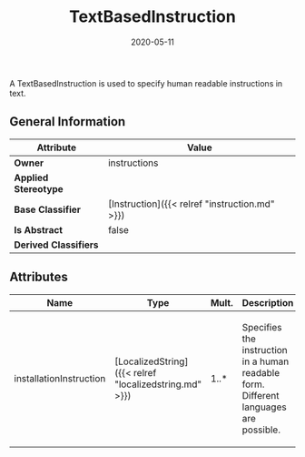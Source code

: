 ﻿---
title: TextBasedInstruction
toc: false
type: specs
date: "2020-05-11"
draft: false
specification: VEC
version: 1.2.0
documentType: "Recommendation"
elementType: Class
classes:
  - TextBasedInstruction
menu_name: vec-1.2.0
---
<p>A TextBasedInstruction is used to specify human readable instructions in text.  </p>

## General Information

| Attribute               | Value |
|-------------------------|-------|
| **Owner**               | instructions |
| **Applied Stereotype**  |   |
| **Base Classifier**     | [Instruction]({{< relref "instruction.md" >}})<br/>  |
| **Is Abstract**         | false |
| **Derived Classifiers** |   |

## Attributes
|  Name  |  Type  |  Mult.  |  Description  |  Owning Classifier  |
|--------|--------|---------|---------------|--------------|
|installationInstruction | [LocalizedString]({{< relref "localizedstring.md" >}}) | 1..* | <p>Specifies the instruction in a human readable form. Different languages are possible.  </p> | [TextBasedInstruction]({{< relref "textbasedinstruction.md" >}}) |

